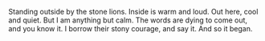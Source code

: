 ---
---
Standing outside by the stone lions.
Inside is warm and loud. Out here, cool and quiet.
But I am anything but calm.
The words are dying to come out, and you know it.
I borrow their stony courage, and say it.
And so it began.
